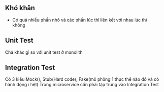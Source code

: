## Khó khăn
- Có quá nhiều phần nhỏ và các phần lúc thì liên kết với nhau lúc thì không


## Unit Test
Chả khác gì so với unit test ở monolith

## Integration Test
Có 3 kiểu Mock(), Stub(Hard code), Fake(mô phỏng 1 thực thể nào đó và có hành động i hệt)
Trong microservice cần phải tập trung vào Integration Test